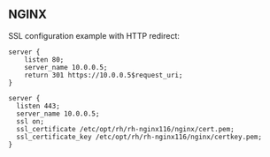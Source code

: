 
## NGINX

SSL configuration example with HTTP redirect:
```nginx
server {
    listen 80;
    server_name 10.0.0.5;
    return 301 https://10.0.0.5$request_uri;
}

server {
  listen 443;
  server_name 10.0.0.5;
  ssl on;
  ssl_certificate /etc/opt/rh/rh-nginx116/nginx/cert.pem;
  ssl_certificate_key /etc/opt/rh/rh-nginx116/nginx/certkey.pem;
}
```
